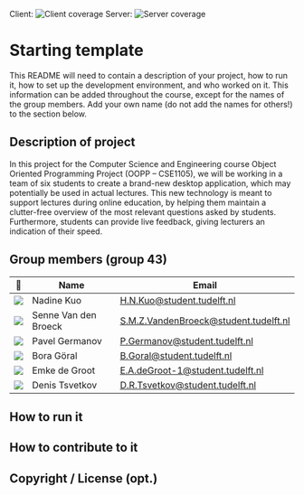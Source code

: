 Client: ![Client coverage](https://gitlab.ewi.tudelft.nl/cse1105/2019-2020/organisation/repository-template/badges/master/coverage.svg?job=client-test)
Server: ![Server coverage](https://gitlab.ewi.tudelft.nl/cse1105/2019-2020/organisation/repository-template/badges/master/coverage.svg?job=server-test)


# Starting template

This README will need to contain a description of your project, how to run it, how to set up the development environment, and who worked on it.
This information can be added throughout the course, except for the names of the group members.
Add your own name (do not add the names for others!) to the section below.

## Description of project
In this project for the Computer Science and Engineering course Object Oriented Programming Project (OOPP – CSE1105), we will be working in a team of six students to create a brand-new desktop application, which may potentially be used in actual lectures.
This new technology is meant to support lectures during online education, by helping them maintain a clutter-free overview of the most relevant questions asked by students. Furthermore, students can provide live feedback, giving lecturers an indication of their speed.



## Group members (group 43)

| 📸 | Name | Email |
|---|---|---|
| ![](https://eu.ui-avatars.com/api/?name=NK&length=4&size=50&color=DDD&background=777&font-size=0.325) |   Nadine Kuo   | H.N.Kuo@student.tudelft.nl |
| ![](https://eu.ui-avatars.com/api/?name=SB&length=4&size=50&color=DDD&background=777&font-size=0.325) |   Senne Van den Broeck   | S.M.Z.VandenBroeck@student.tudelft.nl |
| ![](https://eu.ui-avatars.com/api/?name=PG&length=4&size=50&color=DDD&background=777&font-size=0.325) |   Pavel Germanov   | P.Germanov@student.tudelft.nl |
| ![](https://eu.ui-avatars.com/api/?name=BG&length=4&size=50&color=DDD&background=777&font-size=0.325) |   Bora Göral   | B.Goral@student.tudelft.nl |
| ![](https://eu.ui-avatars.com/api/?name=EG&length=4&size=50&color=DDD&background=777&font-size=0.325) |   Emke de Groot   | E.A.deGroot-1@student.tudelft.nl |
| ![](https://eu.ui-avatars.com/api/?name=DT&length=4&size=50&color=DDD&background=777&font-size=0.325) |   Denis Tsvetkov   | D.R.Tsvetkov@student.tudelft.nl |


<!-- Instructions (remove once assignment has been completed -->
<!-- - Add (only!) your own name to the table above (use Markdown formatting) -->
<!-- - Mention your *student* email address -->
<!-- - Preferably add a recognisable photo, otherwise add your GitLab photo -->
<!-- - (please make sure the photos have the same size) --> 

## How to run it

## How to contribute to it

## Copyright / License (opt.)
